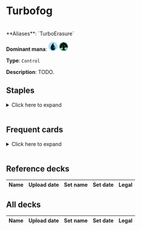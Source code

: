<!-- This page is automatically generated by Myr: do not update it manually. Changes directly applied here will be lost. -->
# Turbofog
<br/>
**Aliases**: `TurboErasure`

**Dominant mana**: <img src="../resources/images/mana/U.png" width="25"/> <img src="../resources/images/mana/G.png" width="25"/>

**Type**: `Control`

**Description**: TODO.

## **Staples**

<details>
  <summary>Click here to expand</summary>
</details><br/>

## **Frequent cards**

<details>
  <summary>Click here to expand</summary>
</details><br/>

## **Reference decks**

| Name | Upload date | Set name | Set date | Legal |
| -----| ----------- | -------- | -------- | ----- |


## **All decks**

| Name | Upload date | Set name | Set date | Legal |
| -----| ----------- | -------- | -------- | ----- |


